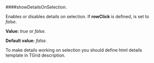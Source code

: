 ﻿####showDetailsOnSelection.

Enables or disables details on selection. If **rowClick** is defined, is set to *false*.

**Value:** *true* or *false*.

**Default value:** *false*.
    
To make details working on selection you should define html details template in TGrid description.